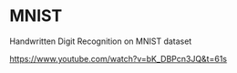 # MNIST
Handwritten Digit Recognition on MNIST dataset

https://www.youtube.com/watch?v=bK_DBPcn3JQ&t=61s

